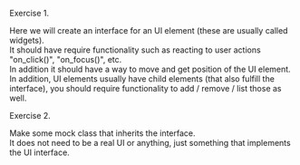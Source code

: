 Exercise 1.

Here we will create an interface for an UI element (these are usually called widgets).  
It should have require functionality such as reacting to user actions "on_click()", "on_focus()", etc.  
In addition it should have a way to move and get position of the UI element.  
In addition, UI elements usually have child elements (that also fulfill the interface), 
you should require functionality to add / remove / list those as well.

 

Exercise 2.

Make some mock class that inherits the interface.  
It does not need to be a real UI or anything, 
just something that implements the UI interface.
